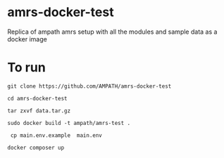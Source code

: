 # amrs-docker-test
Replica of ampath amrs setup with all the modules and sample data as a docker image

# To run

```git clone https://github.com/AMPATH/amrs-docker-test ```

``` cd amrs-docker-test ```

``` tar zxvf data.tar.gz ```

``` sudo docker build -t ampath/amrs-test . ```

``` cp main.env.example  main.env```

``` docker composer up ```

